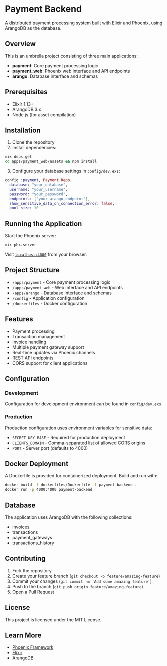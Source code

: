 # Payment Backend

A distributed payment processing system built with Elixir and Phoenix, using ArangoDB as the database.

## Overview

This is an umbrella project consisting of three main applications:

- **payment**: Core payment processing logic
- **payment_web**: Phoenix web interface and API endpoints
- **arango**: Database interface and schemas

## Prerequisites

- Elixir 1.13+
- ArangoDB 3.x
- Node.js (for asset compilation)

## Installation

1. Clone the repository
2. Install dependencies:
```bash
mix deps.get
cd apps/payment_web/assets && npm install
```

3. Configure your database settings in `config/dev.exs`:

```elixir
config :payment, Payment.Repo,
  database: "your_database",
  username: "your_username",
  password: "your_password",
  endpoints: ["your_arango_endpoint"],
  show_sensitive_data_on_connection_error: false,
  pool_size: 10
```

## Running the Application

Start the Phoenix server:

```bash
mix phx.server
```

Visit [`localhost:4000`](http://localhost:4000) from your browser.

## Project Structure

- `/apps/payment` - Core payment processing logic
- `/apps/payment_web` - Web interface and API endpoints
- `/apps/arango` - Database interface and schemas
- `/config` - Application configuration
- `/dockerfiles` - Docker configuration

## Features

- Payment processing
- Transaction management
- Invoice handling
- Multiple payment gateway support
- Real-time updates via Phoenix channels
- REST API endpoints
- CORS support for client applications

## Configuration

### Development
Configuration for development environment can be found in `config/dev.exs`

### Production
Production configuration uses environment variables for sensitive data:

- `SECRET_KEY_BASE` - Required for production deployment
- `CLIENTS_DOMAIN` - Comma-separated list of allowed CORS origins
- `PORT` - Server port (defaults to 4000)

## Docker Deployment

A Dockerfile is provided for containerized deployment. Build and run with:

```bash
docker build -f dockerfiles/Dockerfile -t payment-backend .
docker run -p 4000:4000 payment-backend
```

## Database

The application uses ArangoDB with the following collections:
- invoices
- transactions
- payment_gateways
- transactions_history

## Contributing

1. Fork the repository
2. Create your feature branch (`git checkout -b feature/amazing-feature`)
3. Commit your changes (`git commit -m 'Add some amazing feature'`)
4. Push to the branch (`git push origin feature/amazing-feature`)
5. Open a Pull Request

## License

This project is licensed under the MIT License.

## Learn More

- [Phoenix Framework](https://www.phoenixframework.org/)
- [Elixir](https://elixir-lang.org/)
- [ArangoDB](https://www.arangodb.com/)

